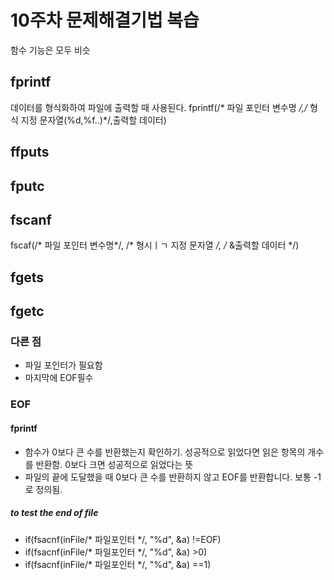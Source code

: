 # 10주차 문제해결기법 복습
함수 기능은 모두 비슷
## fprintf
데이터를 형식화하여 파일에 출력할 때 사용된다.
fprintf(/* 파일 포인터 변수명 */,/* 형식 지정 문자열(%d,%f..)*/,출력할 데이터)
## ffputs

## fputc

## fscanf

fscaf(/* 파일 포인터 변수명*/, /* 형시ㅣㄱ 지정 문자열 */, /* &출력할 데이터 */)
## fgets

## fgetc

### 다른 점
 - 파일 포인터가 필요함
 - 마지막에 EOF필수
### EOF
#### fprintf
 - 함수가 0보다 큰 수를 반환했는지 확인하기. 성공적으로 읽었다면 읽은 항목의 개수를 반환함. 0보다 크면 성공적으로 읽었다는 뜻
 - 파일의 끝에 도달했을 때 0보다 큰 수를 반환하지 않고 EOF를 반환합니다. 보통 -1로 정의됨.
##### to test the end of file
 - if(fsacnf(inFile/* 파일포인터 */, "%d", &a) !=EOF)
 - if(fsacnf(inFile/* 파일포인터 */, "%d", &a) >0)
 - if(fsacnf(inFile/* 파일포인터 */, "%d", &a) ==1)
